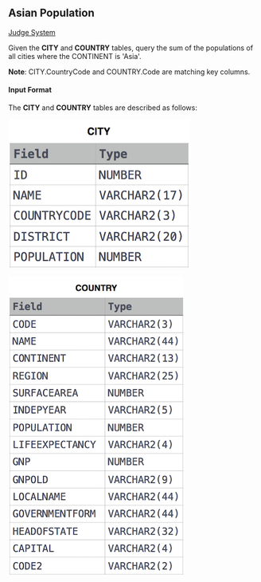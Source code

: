 ## Asian Population

[Judge System](https://www.hackerrank.com/challenges/asian-population/problem)

Given the **CITY** and **COUNTRY** tables, query the sum of the populations of all cities where the CONTINENT is 'Asia'.

**Note**: CITY.CountryCode and COUNTRY.Code are matching key columns.

#### Input Format

The **CITY** and **COUNTRY** tables are described as follows: 

![](https://github.com/andy489/Database/blob/master/assets/Revising%20the%20Select%20Query%20I.jpg)

![](https://github.com/andy489/Database/blob/master/assets/Asian%20Population%2001%20.png)

